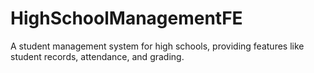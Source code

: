 # HighSchoolManagementFE
A student management system for high schools, providing features like student records, attendance, and grading.
